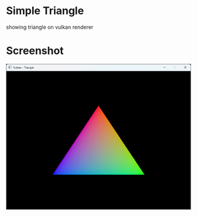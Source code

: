 # Simple Triangle
showing triangle on vulkan renderer

# Screenshot
<img src="../../.github/assets/triangle.png" />
